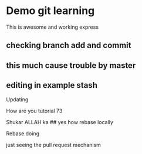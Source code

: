 Demo git learning
=================

This is awesome and working express


## checking branch add and commit
## this much cause trouble by master
## editing in example stash

Updating

How are you tutorial 73

Shukar ALLAH ka ## yes how rebase locally

Rebase doing

just seeing the pull request mechanism

